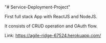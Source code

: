 "# Service-Deployment-Project" 

First full stack App with ReactJS and NodeJS.

It consists of CRUD operation and OAuth flow.

Link: https://agile-ridge-67524.herokuapp.com/
